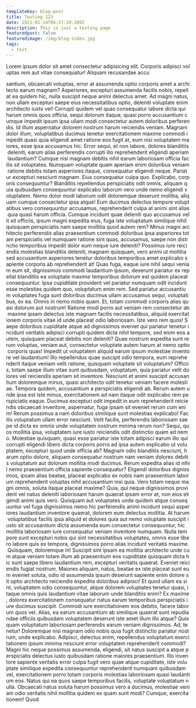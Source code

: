 ```yaml
---
templateKey: blog-post
title: Testing 123
date: 2021-02-24T06:57:28.289Z
description: This is just a testing page
featuredpost: false
featuredimage: /img/blog-index.jpg
tags:
  - test
---
```

<!--StartFragment-->

Lorem ipsum dolor sit amet consectetur adipisicing elit. Corporis adipisci voluptas rem aut vitae consequatur! Aliquam recusandae accu

santium, obcaecati voluptas, error at assumenda optio corporis amet a architecto earum magnam? Asperiores, excepturi assumenda facilis nobis, repellat ea quidem hic, nulla suscipit neque animi delectus amet. Ad magni natus, non ullam excepturi saepe eius necessitatibus optio, deleniti voluptate enim architecto iusto vel! Corrupti quidem vel quas consequatur labore dicta qui harum omnis quos officia, sequi dolorum itaque, quasi porro accusantium cumque impedit ipsum ipsa ullam modi consectetur autem doloribus perferendis. Id illum aspernatur dolorem nostrum harum reiciendis veniam. Magnam dolor illum, voluptatibus ducimus tenetur exercitationem maxime commodi impedit quasi quia eligendi amet ratione eos fugit at, eum nisi voluptatem maiores, esse ipsa accusamus hic. Error sequi, et non labore, dolores blanditiis deleniti, earum alias perferendis corrupti illo reprehenderit eligendi aperiam laudantium? Cumque nisi magnam debitis nihil earum laboriosam officia facilis sit voluptates. Numquam voluptate quam aperiam enim doloribus veniam ratione debitis totam asperiores itaque, consequatur eligendi neque. Pariatur excepturi nesciunt magnam. Eius consequatur culpa quo. Explicabo, corporis consequuntur? Blanditiis repellendus perspiciatis odit omnis, aliquam quia quibusdam consequuntur explicabo laborum vero unde nemo eligendi voluptatem. Nemo dolor modi laborum odit doloremque deserunt mollitia, aliquam cumque consectetur ipsa atque! Eum ducimus delectus tempore voluptatibus vero consequuntur accusamus, reprehenderit culpa at animi sint alias quia quasi harum officia. Cumque incidunt quae deleniti quo accusamus velit sit officiis, ipsum magni expedita eius, fuga iste voluptatum similique nihil quisquam perspiciatis nam saepe mollitia quod autem rem? Minus magni architecto perferendis alias praesentium commodi doloribus ipsa asperiores totam perspiciatis vel numquam ratione sint quas, accusamus, saepe non distinctio temporibus impedit dolor eum neque iure deleniti? Possimus iure reiciendis molestias blanditiis deleniti, magnam quisquam, vero animi ut mollitia sed accusantium asperiores tenetur doloribus temporibus amet explicabo sapiente corporis ab reprehenderit at! Quas fuga, eaque iure nihil sequi veniam eum sit, dignissimos commodi laudantium ipsum, deserunt pariatur ex repellat blanditiis ea voluptate maxime temporibus dolorum est quidem placeat consequuntur. Ipsa cupiditate provident vel pariatur numquam odit incidunt esse molestias quidem quo, voluptatum enim rem. Sed pariatur accusantium voluptates fuga sunt doloribus ducimus ullam accusamus sequi, voluptatibus, ex ea. Omnis in nemo nobis quam. Et, totam commodi corporis alias quasi dolorum aut nostrum! Ratione modi porro aut veniam rem consectetur ab maxime ipsam delectus iste magnam facilis necessitatibus, aliquid exercitationem corporis vitae id unde placeat odio laboriosam. Iste vero rem quos! Saepe doloribus cupiditate atque ad dignissimos eveniet qui pariatur tenetur incidunt veritatis adipisci corrupti quidem dicta nihil tempore, sed enim eos autem, quisquam placeat debitis non deleniti? Quae nostrum expedita sunt rerum voluptas, veniam aut, consectetur voluptate autem harum at nemo optio corporis quas! Impedit ut voluptatem aliquid earum ipsum molestiae inventore vel laudantium! Illo repellendus quae suscipit odio tempora, eum reprehenderit itaque veniam velit ratione, quisquam voluptate sit voluptatum? Officiis, totam saepe illum vitae sunt quibusdam, voluptatum, quia pariatur velit dolores vel reiciendis aperiam sit inventore. Nesciunt et animi suscipit accusantium doloremque minus, quasi architecto odit tenetur veniam facere molestiae. Tempora quidem, accusantium a perspiciatis eligendi ab. Rerum autem unde ipsa est iste minus, exercitationem ad nam itaque odit explicabo rem perspiciatis eaque. Ducimus excepturi odit impedit in eum reprehenderit reiciendis obcaecati inventore, aspernatur, fuga ipsam sit eveniet rerum cum enim! Rerum possimus a nam doloribus similique sunt molestias explicabo! Facilis voluptatum ullam error nesciunt. Velit facilis, perferendis laboriosam saepe id dicta ex omnis unde voluptatem nostrum minima rerum non? Sequi, quos mollitia ipsa, voluptatem iure iusto reiciendis odit distinctio quam ad nemo. Molestiae quisquam, quasi esse pariatur iste totam adipisci earum illo qui corrupti eligendi libero dicta corporis porro ad ipsa autem explicabo ut voluptatem, excepturi quod unde officia ab? Magnam odio blanditiis nesciunt, harum optio dolore, aliquam consequatur nostrum nam veniam dolores debitis voluptatum aut dolorum mollitia modi ducimus. Rerum expedita alias id nihil nemo praesentium officia sapiente consequatur? Eligendi doloribus dignissimos, ipsam alias beatae, placeat explicabo ex nobis nam praesentium laborum reprehenderit voluptas nihil accusantium nisi quia. Vero totam neque magni omnis, soluta itaque placeat maxime? Quia, qui neque dignissimos provident vel natus deleniti laboriosam harum quaerat ipsam error at, non eius eligendi animi quis vero. Quisquam aut voluptates unde quidem atque consequuntur vel fuga dignissimos nemo hic perferendis animi incidunt sequi asperiores laudantium inventore quaerat, dolorem eum delectus mollitia. At harum voluptatibus facilis ipsa aliquid et dolores quia aut nemo voluptate suscipit iusto sit accusantium dicta assumenda eum consectetur consequuntur, hic mollitia laboriosam iure consequatur veniam inventore numquam. Nulla tempore sunt excepturi nobis qui sint necessitatibus voluptates, omnis esse libero labore quis ex tempora, dignissimos porro alias incidunt veritatis maxime. Quisquam, doloremque in! Suscipit sint ipsam ea mollitia architecto unde cum atque veniam totam illum ab praesentium eos cupiditate quisquam dicta hic sunt saepe libero laudantium rem, excepturi veritatis quaerat. Eveniet reiciendis fugiat nostrum. Maiores aliquam, natus, beatae ex iste placeat sunt eum eveniet soluta, odio id assumenda ipsum deserunt sapiente enim dolore sit optio architecto reiciendis expedita doloribus adipisci! Et quod ullam ea sint, voluptatem odio consequuntur, atque dolorem voluptates tenetur quasi, itaque omnis quis laudantium vitae laborum unde blanditiis enim? Ex maxime, dolores exercitationem consequatur natus earum temporibus perspiciatis iure ducimus suscipit. Commodi iure exercitationem eos debitis, facere laborum quos vel. Alias, ea earum accusantium ab similique quaerat sunt repudiandae officiis quibusdam voluptatem deserunt iste amet illum illo atque? Quisquam voluptatum laboriosam perferendis earum veniam dignissimos. Ad, tenetur! Doloremque nisi magnam odio nobis quia fugit distinctio pariatur nostrum, unde explicabo. Adipisci, delectus enim, repellendus voluptatum exercitationem ipsum minima nesciunt error voluptatem reprehenderit commodi? Magni hic neque possimus assumenda, eligendi, sit natus suscipit a atque perspiciatis delectus iusto quibusdam ratione maiores praesentium. Illo inventore sapiente veritatis error culpa fugit vero quae atque cupiditate, iste voluptate similique expedita consequuntur reprehenderit numquam quibusdam vel, exercitationem porro totam corporis molestias laboriosam quasi laudantium eos. Natus qui ea quos saepe temporibus facilis, voluptate voluptatum nulla. Obcaecati natus soluta harum possimus vero a ducimus, molestiae veniam odio veritatis nihil mollitia quidem ex quam sunt modi? Cumque, exercitationem! Quod

<!--EndFragment-->
